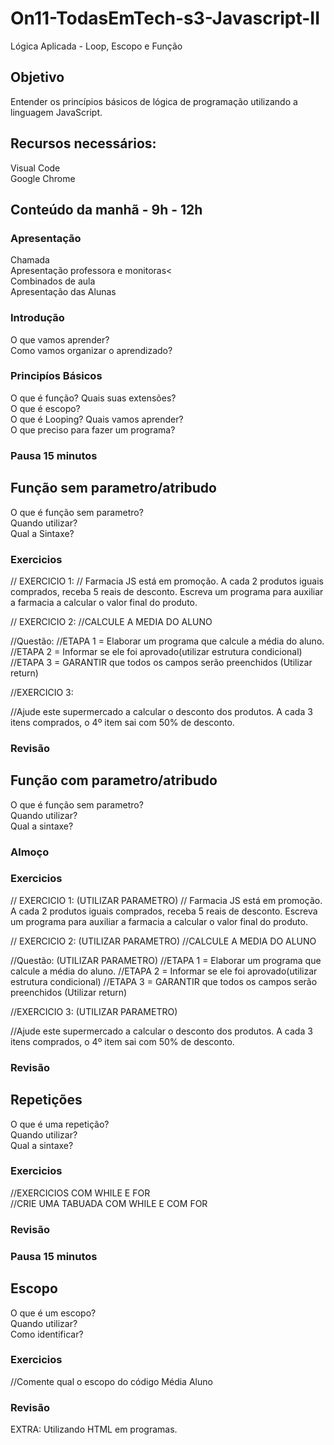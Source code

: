 # On11-TodasEmTech-s3-Javascript-II
Lógica Aplicada - Loop, Escopo e Função

<h2> Objetivo </h2>

Entender os princípios básicos de lógica de programação utilizando a linguagem JavaScript.

<h2> Recursos necessários: </h2>
 Visual Code<br />
 Google Chrome

<h2>Conteúdo da manhã - 9h - 12h</h2>

<h3>Apresentação</h3>

Chamada<br />
Apresentação professora e monitoras<<br />
Combinados de aula<br />
Apresentação das Alunas

<h3>Introdução</h3>
O que vamos aprender?<br />
Como vamos organizar o aprendizado?

<h3>Principíos Básicos</h3>

O que é função? Quais suas extensões?<br />
O que é escopo?<br />
O que é Looping? Quais vamos aprender?<br />
O que preciso para fazer um programa?

<h3>Pausa 15 minutos</h3>

<h2>Função sem parametro/atribudo</h2>
O que é função sem parametro?<br />
Quando utilizar?<br />
Qual a Sintaxe?

<h3>Exercicios</h3>

// EXERCICIO 1: 
// Farmacia JS está em promoção. A cada 2 produtos iguais comprados, receba 5 reais de desconto. Escreva um programa para auxiliar a farmacia a calcular o valor final do produto.

// EXERCICIO 2:
//CALCULE A MEDIA DO ALUNO

//Questão: 
//ETAPA 1 = Elaborar um programa que calcule a média do aluno.
//ETAPA 2 = Informar se ele foi aprovado(utilizar estrutura condicional)
//ETAPA 3 = GARANTIR que todos os campos serão preenchidos (Utilizar return)


//EXERCICIO 3:

//Ajude este supermercado a calcular o desconto dos produtos. A cada 3 itens comprados, o 4º item sai com 50% de desconto.


<h3>Revisão</h3>

<h2>Função com parametro/atribudo</h2>

O que é função sem parametro?<br />
Quando utilizar?<br />
Qual a sintaxe?

<h3>Almoço</h3>

<h3>Exercicios</h3>
// EXERCICIO 1: (UTILIZAR PARAMETRO)
// Farmacia JS está em promoção. A cada 2 produtos iguais comprados, receba 5 reais de desconto. Escreva um programa para auxiliar a farmacia a calcular o valor final do produto.

// EXERCICIO 2: (UTILIZAR PARAMETRO) 
//CALCULE A MEDIA DO ALUNO


//Questão: (UTILIZAR PARAMETRO) 
//ETAPA 1 = Elaborar um programa que calcule a média do aluno.
//ETAPA 2 = Informar se ele foi aprovado(utilizar estrutura condicional)
//ETAPA 3 = GARANTIR que todos os campos serão preenchidos (Utilizar return)


//EXERCICIO 3: (UTILIZAR PARAMETRO) 

//Ajude este supermercado a calcular o desconto dos produtos. A cada 3 itens comprados, o 4º item sai com 50% de desconto.


<h3>Revisão</h3>

<h2>Repetições</h2>
O que é uma repetição?<br />
Quando utilizar?<br />
Qual a sintaxe?

<h3>Exercicios</h3>
 //EXERCICIOS COM WHILE E FOR<br />
 //CRIE UMA TABUADA COM WHILE E COM FOR
 
<h3>Revisão</h3>

<h3>Pausa 15 minutos</h3>

<h2>Escopo</h2>
O que é um escopo?<br />
Quando utilizar?<br />
Como identificar?

<h3>Exercicios</h3>
//Comente qual o escopo do código Média Aluno
<h3>Revisão</h3>

EXTRA:
Utilizando HTML em programas.

